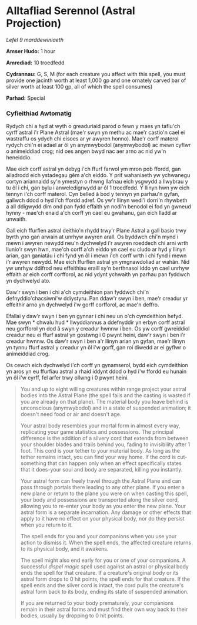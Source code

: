 # Alltafliad Serennol (Astral Projection)

*Lefel 9 marddewiniaeth*

**Amser Hudo:** 1 hour

**Amrediad:** 10 troedfedd

**Cydrannau:** G, S, M (for each creature you affect with this spell, you must provide one jacinth worth at least 1,000 gp and one ornately carved bar of silver worth at least 100 gp, all of which the spell consumes)

**Parhad:** Special

### Cyfieithiad Awtomatig

Rydych chi a hyd at wyth o greaduriaid parod o fewn y maes yn taflu'ch cyrff astral i'r Plane Astral (mae'r swyn yn methu ac mae'r castio'n cael ei wastraffu os ydych chi eisoes ar yr awyren honno). Mae'r corff materol rydych chi'n ei adael ar ôl yn anymwybodol (anymwybodol) ac mewn cyflwr o animeiddiad crog; nid oes angen bwyd nac aer arno ac nid yw'n heneiddio.

Mae eich corff astral yn debyg i'ch ffurf farwol ym mron pob ffordd, gan ailadrodd eich ystadegau gêm a'ch eiddo. Y prif wahaniaeth yw ychwanegu cortyn ariannaidd sy'n ymestyn o rhwng llafnau eich ysgwydd a llwybrau y tu ôl i chi, gan bylu i anweledigrwydd ar ôl 1 troedfedd. Y llinyn hwn yw eich tennyn i'ch corff materol. Cyn belled â bod y tennyn yn parhau'n gyfan, gallwch ddod o hyd i'ch ffordd adref. Os yw'r llinyn wedi'i dorri'n rhywbeth a all ddigwydd dim ond pan fydd effaith yn nodi'n benodol ei fod yn gwneud hynny - mae'ch enaid a'ch corff yn cael eu gwahanu, gan eich lladd ar unwaith.

Gall eich ffurflen astral deithio'n rhydd trwy'r Plane Astral a gall basio trwy byrth yno gan arwain at unrhyw awyren arall. Os byddwch chi'n mynd i mewn i awyren newydd neu'n dychwelyd i'r awyren roeddech chi arni wrth llunio'r swyn hwn, mae'ch corff a'ch eiddo yn cael eu cludo ar hyd y llinyn arian, gan ganiatáu i chi fynd yn ôl i mewn i'ch corff wrth i chi fynd i mewn i'r awyren newydd. Mae eich ffurflen astral yn ymgnawdoliad ar wahân. Nid yw unrhyw ddifrod neu effeithiau eraill sy'n berthnasol iddo yn cael unrhyw effaith ar eich corff corfforol, ac nid ydynt ychwaith yn parhau pan fyddwch yn dychwelyd ato.

Daw'r swyn i ben i chi a'ch cymdeithion pan fyddwch chi'n defnyddio'chacsiwni'w ddiystyru. Pan ddaw'r swyn i ben, mae'r creadur yr effeithir arno yn dychwelyd i'w gorff corfforol, ac mae'n deffro.

Efallai y daw'r swyn i ben yn gynnar i chi neu un o'ch cymdeithion hefyd. Mae swyn * chwalu hud * llwyddiannus a ddefnyddir yn erbyn corff astral neu gorfforol yn dod â swyn y creadur hwnnw i ben. Os yw corff gwreiddiol creadur neu ei ffurf astral yn gostwng i 0 pwynt heini, daw'r swyn i ben i'r creadur hwnnw. Os daw'r swyn i ben a'r llinyn arian yn gyfan, mae'r llinyn yn tynnu ffurf astral y creadur yn ôl i'w gorff, gan roi diwedd ar ei gyflwr o animeiddiad crog.

Os cewch eich dychwelyd i'ch corff yn gynamserol, bydd eich cymdeithion yn aros yn eu ffurfiau astral a rhaid iddynt ddod o hyd i'w ffordd eu hunain yn ôl i'w cyrff, fel arfer trwy ollwng i 0 pwynt heini.

>  You and up to eight willing creatures within range project your astral bodies into the Astral Plane (the spell fails and the casting is wasted if you are already on that plane). The material body you leave behind is unconscious (anymwybodol) and in a state of suspended animation; it doesn't need food or air and doesn't age.
>  
>  Your astral body resembles your mortal form in almost every way, replicating your game statistics and possessions. The principal difference is the addition of a silvery cord that extends from between your shoulder blades and trails behind you, fading to invisibility after 1 foot. This cord is your tether to your material body. As long as the tether remains intact, you can find your way home. If the cord is cut-something that can happen only when an effect specifically states that it does-your soul and body are separated, killing you instantly.
>  
>  Your astral form can freely travel through the Astral Plane and can pass through portals there leading to any other plane. If you enter a new plane or return to the plane you were on when casting this spell, your body and possessions are transported along the silver cord, allowing you to re-enter your body as you enter the new plane. Your astral form is a separate incarnation. Any damage or other effects that apply to it have no effect on your physical body, nor do they persist when you return to it.
>  
>  The spell ends for you and your companions when you use your action to dismiss it. When the spell ends, the affected creature returns to its physical body, and it awakens.
>  
>  The spell might also end early for you or one of your companions. A successful *dispel magic* spell used against an astral or physical body ends the spell for that creature. If a creature's original body or its astral form drops to 0 hit points, the spell ends for that creature. If the spell ends and the silver cord is intact, the cord pulls the creature's astral form back to its body, ending its state of suspended animation.
>  
>  If you are returned to your body prematurely, your companions remain in their astral forms and must find their own way back to their bodies, usually by dropping to 0 hit points.